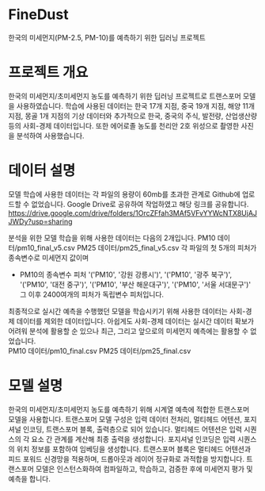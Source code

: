 # FineDust
한국의 미세먼지(PM-2.5, PM-10)를 예측하기 위한 딥러닝 프로젝트

# 프로젝트 개요
한국의 미세먼지/초미세먼지 농도를 예측하기 위한 딥러닝 프로젝트로 트랜스포머 모델을 사용하였습니다.
학습에 사용된 데이터는 한국 17개 지점, 중국 19개 지점, 해양 11개 지점, 몽골 1개 지점의 기상 데이터와
추가적으로 한국, 중국의 주식, 발전량, 산업생산량 등의 사회-경제 데이터입니다.
또한 에어로졸 농도를 천리안 2호 위성으로 촬영한 사진을 분석하여 사용했습니다.

# 데이터 설명
모델 학습에 사용한 데이터는 각 파일의 용량이 60mb를 초과한 관계로 Github에 업로드할 수 없었습니다.
Google Drive로 공유하여 작업하였고 해당 링크를 공유합니다.
https://drive.google.com/drive/folders/1OrcZFfah3MAf5VFvYYWcNTX8UjAJJWDy?usp=sharing

분석을 위한 모델 학습을 위해 사용한 데이터는 다음의 2개입니다.
PM10 데이터/pm10_final_v5.csv
PM25 데이터/pm25_final_v5.csv
각 파일의 첫 5개의 피처가 종속변수로 미세먼지 값이며
* PM10의 종속변수 피처 '('PM10', '강원 강릉시')', '('PM10', '광주 북구')', '('PM10', '대전 중구')', '('PM10', '부산 해운대구')', '('PM10', '서울 서대문구')'
그 이후 2400여개의 피처가 독립변수 피처입니다.

최종적으로 실시간 예측을 수행했던 모델을 학습시키기 위해 사용한 데이터는 사회-경제 데이터를 제외한 데이터입니다.
아쉽게도 사회-경제 데이터는 실시간 데이터 확보가 어려워 분석에 활용할 순 있으나 최근, 그리고 앞으로의 미세먼지 예측에는 활용할 수 없었습니다.
<br>
PM10 데이터/pm10_final.csv
PM25 데이터/pm25_final.csv

# 모델 설명
한국의 미세먼지/초미세먼지 농도를 예측하기 위해 시계열 예측에 적합한 트랜스포머 모델을 사용합니다. 트랜스포머 모델 구성은 입력 데이터 전처리, 멀티헤드 어텐션, 포지셔널 인코딩, 트랜스포머 블록, 출력층으로 되어 있습니다. 멀티헤드 어텐션은 입력 시퀀스의 각 요소 간 관계를 계산해 최종 출력을 생성합니다. 포지셔널 인코딩은 입력 시퀀스의 위치 정보를 포함하여 임베딩을 생성합니다. 트랜스포머 블록은 멀티헤드 어텐션과 피드 포워드 신경망을 적용하며, 드롭아웃과 레이어 정규화로 과적합을 방지합니다. 트랜스포머 모델은 인스턴스화하여 컴파일하고, 학습하고, 검증한 후에 미세먼지 평가 및 예측을 합니다.
